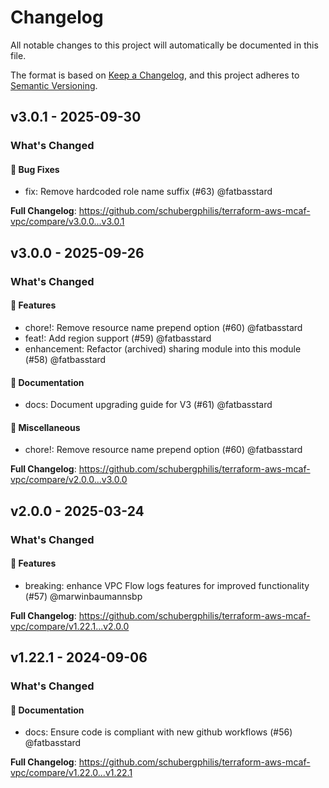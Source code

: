 # Changelog

All notable changes to this project will automatically be documented in this file.

The format is based on [Keep a Changelog](https://keepachangelog.com/en/1.0.0/),
and this project adheres to [Semantic Versioning](https://semver.org/spec/v2.0.0.html).

## v3.0.1 - 2025-09-30

### What's Changed

#### 🐛 Bug Fixes

* fix: Remove hardcoded role name suffix (#63) @fatbasstard

**Full Changelog**: https://github.com/schubergphilis/terraform-aws-mcaf-vpc/compare/v3.0.0...v3.0.1

## v3.0.0 - 2025-09-26

### What's Changed

#### 🚀 Features

* chore!: Remove resource name prepend option (#60) @fatbasstard
* feat!: Add region support (#59) @fatbasstard
* enhancement: Refactor (archived) sharing module into this module (#58) @fatbasstard

#### 📖 Documentation

* docs: Document upgrading guide for V3 (#61) @fatbasstard

#### 🧺 Miscellaneous

* chore!: Remove resource name prepend option (#60) @fatbasstard

**Full Changelog**: https://github.com/schubergphilis/terraform-aws-mcaf-vpc/compare/v2.0.0...v3.0.0

## v2.0.0 - 2025-03-24

### What's Changed

#### 🚀 Features

* breaking: enhance VPC Flow logs features for improved functionality (#57) @marwinbaumannsbp

**Full Changelog**: https://github.com/schubergphilis/terraform-aws-mcaf-vpc/compare/v1.22.1...v2.0.0

## v1.22.1 - 2024-09-06

### What's Changed

#### 📖 Documentation

* docs: Ensure code is compliant with new github workflows (#56) @fatbasstard

**Full Changelog**: https://github.com/schubergphilis/terraform-aws-mcaf-vpc/compare/v1.22.0...v1.22.1
